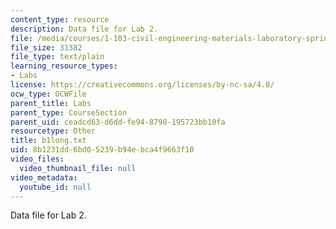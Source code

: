 ```yaml
---
content_type: resource
description: Data file for Lab 2.
file: /media/courses/1-103-civil-engineering-materials-laboratory-spring-2004/8b1231dd6bd05239b94ebca4f9663f10_b1long.txt
file_size: 31382
file_type: text/plain
learning_resource_types:
- Labs
license: https://creativecommons.org/licenses/by-nc-sa/4.0/
ocw_type: OCWFile
parent_title: Labs
parent_type: CourseSection
parent_uid: ceadcd63-d6dd-fe94-8798-195723bb10fa
resourcetype: Other
title: b1long.txt
uid: 8b1231dd-6bd0-5239-b94e-bca4f9663f10
video_files:
  video_thumbnail_file: null
video_metadata:
  youtube_id: null
---
```

Data file for Lab 2.